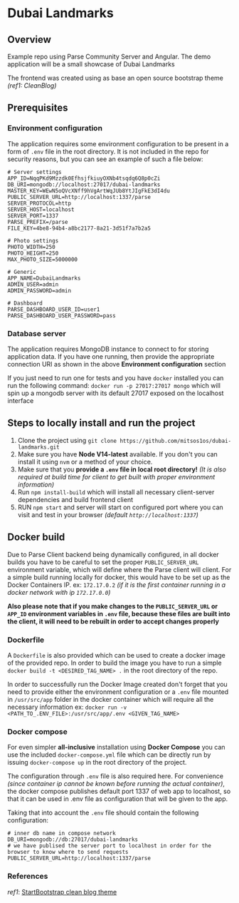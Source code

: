 # Dubai Landmarks

## Overview
Example repo using Parse Community Server and Angular. The demo application will be a small showcase  of Dubai Landmarks

The frontend was created using as base an open source bootstrap theme _(ref1: CleanBlog)_

## Prerequisites
### Environment configuration
The application requires some environment configuration to be present in a form of `.env` file in the root directory. It is not included in the repo for security reasons, but you can see an example of such a file below:

```.dotenv
# Server settings
APP_ID=NqqPKd9Mzzdk0EfhsjfkiuyOXNb4tsqdq6Q8p0cZi
DB_URI=mongodb://localhost:27017/dubai-landmarks
MASTER_KEY=WEwN5oQVcXNff9hVgArtWqJUb8YtJIgFkE3dI4du
PUBLIC_SERVER_URL=http://localhost:1337/parse
SERVER_PROTOCOL=http
SERVER_HOST=localhost
SERVER_PORT=1337
PARSE_PREFIX=/parse
FILE_KEY=4be8-94b4-a8bc2177-8a21-3d51f7a7b2a5

# Photo settings
PHOTO_WIDTH=250
PHOTO_HEIGHT=250
MAX_PHOTO_SIZE=5000000

# Generic
APP_NAME=DubaiLandmarks
ADMIN_USER=admin
ADMIN_PASSWORD=admin

# Dashboard
PARSE_DASHBOARD_USER_ID=user1
PARSE_DASHBOARD_USER_PASSWORD=pass
```

### Database server
The application requires MongoDB instance to connect to for storing application data. If you have one running, then provide the appropriate connection URI as shown in the above **Environment configuration** section

If you just need to run one for tests and you have `docker` installed you can run the following command:
`docker run -p 27017:27017 mongo` which will spin up a mongodb server with its default 27017 exposed on the localhost interface

## Steps to locally install and run the project
1. Clone the project using `git clone https://github.com/mitsos1os/dubai-landmarks.git`
2. Make sure you have **Node V14-latest** available. If you don't you can install it using `nvm` or a method of your choice. 
3. Make sure that you **provide a `.env` file in local root directory!** _(It is also required at build time for client to get built with proper environment information)_
4. Run `npm install-build` which will install all necessary client-server dependencies and build frontend client
5. RUN `npm start` and server will start on configured port where you can visit and test in your browser _(default `http://localhost:1337`)_

## Docker build
Due to Parse Client backend being dynamically configured, in all docker builds you have to be careful to set the proper `PUBLIC_SERVER_URL` environment variable, which will define where the Parse client will client. For a simple build running locally for docker, this would have to be set up as the Docker Containers IP. ex: `172.17.0.2` _(if it is the first container running in a docker network with ip `172.17.0.0`)_

**Also please note that if you make changes to the `PUBLIC_SERVER_URL` or `APP_ID` environment variables in `.env` file, because these files are built into the client, it will need to be rebuilt in order to accept changes properly**

### Dockerfile
A `Dockerfile` is also provided which can be used to create a docker image of the provided repo. In order to build the image you have to run a simple `docker build -t <DESIRED_TAG_NAME> .` in the root directory of the repo.

In order to successfully run the Docker Image created don't forget that you need to provide either the environment configuration or a `.env` file mounted in `/usr/src/app` folder in the docker container which will require all the necessary information
ex: `docker run -v <PATH_TO_.ENV_FILE>:/usr/src/app/.env <GIVEN_TAG_NAME>`

### Docker compose
For even simpler **all-inclusive** installation using **Docker Compose** you can use the included `docker-compose.yml` file which can be directly run by issuing `docker-compose up` in the root directory of the project.

The configuration through `.env` file is also required here. For convenience _(since container ip cannot be known before running the actual container)_, the docker compose publishes default port 1337 of web app to localhost, so that it can be used in .env file as configuration that will be given to the app.

Taking that into account the `.env` file should contain the following configuration:
```dotenv
# inner db name in compose network
DB_URI=mongodb://db:27017/dubai-landmarks
# we have publised the server port to localhost in order for the browser to know where to send requests
PUBLIC_SERVER_URL=http://localhost:1337/parse  
```

### References
_ref1_: [StartBootstrap clean blog theme](https://github.com/startbootstrap/startbootstrap-clean-blog)

